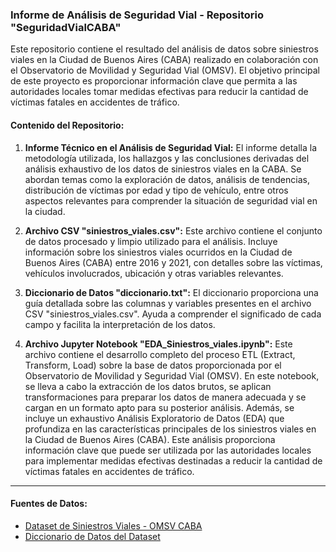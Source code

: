 ### Informe de Análisis de Seguridad Vial - Repositorio "SeguridadVialCABA"

Este repositorio contiene el resultado del análisis de datos sobre siniestros viales en la Ciudad de Buenos Aires (CABA) realizado en colaboración con el Observatorio de Movilidad y Seguridad Vial (OMSV). El objetivo principal de este proyecto es proporcionar información clave que permita a las autoridades locales tomar medidas efectivas para reducir la cantidad de víctimas fatales en accidentes de tráfico.

#### Contenido del Repositorio:

1. **Informe Técnico en el Análisis de Seguridad Vial:**
   El informe detalla la metodología utilizada, los hallazgos y las conclusiones derivadas del análisis exhaustivo de los datos de siniestros viales en la CABA. Se abordan temas como la exploración de datos, análisis de tendencias, distribución de víctimas por edad y tipo de vehículo, entre otros aspectos relevantes para comprender la situación de seguridad vial en la ciudad.

2. **Archivo CSV "siniestros_viales.csv":**
   Este archivo contiene el conjunto de datos procesado y limpio utilizado para el análisis. Incluye información sobre los siniestros viales ocurridos en la Ciudad de Buenos Aires (CABA) entre 2016 y 2021, con detalles sobre las víctimas, vehículos involucrados, ubicación y otras variables relevantes.

3. **Diccionario de Datos "diccionario.txt":**
   El diccionario proporciona una guía detallada sobre las columnas y variables presentes en el archivo CSV "siniestros_viales.csv". Ayuda a comprender el significado de cada campo y facilita la interpretación de los datos.

4. **Archivo Jupyter Notebook "EDA_Siniestros_viales.ipynb":**
   Este archivo contiene el desarrollo completo del proceso ETL (Extract, Transform, Load) sobre la base de datos proporcionada por el Observatorio de Movilidad y Seguridad Vial (OMSV). En este notebook, se lleva a cabo la extracción de los datos brutos, se aplican transformaciones para preparar los datos de manera adecuada y se cargan en un formato apto para su posterior análisis. Además, se incluye un exhaustivo Análisis Exploratorio de Datos (EDA) que profundiza en las características principales de los siniestros viales en la Ciudad de Buenos Aires (CABA). Este análisis proporciona información clave que puede ser utilizada por las autoridades locales para implementar medidas efectivas destinadas a reducir la cantidad de víctimas fatales en accidentes de tráfico.

---

#### Fuentes de Datos:

- [Dataset de Siniestros Viales - OMSV CABA](https://docs.google.com/spreadsheets/d/1nq00jGIZHQ1RLSET43zKnUsMsoFb-pBg/edit#gid=1625530738)
- [Diccionario de Datos del Dataset](https://docs.google.com/spreadsheets/d/1Op98U-Hh2a3Q7uuznAzdl4Bf8r8qPr4m/edit#gid=1771770012)
